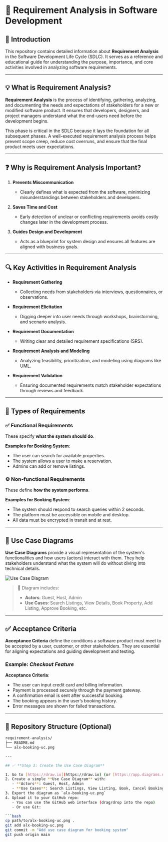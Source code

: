 # 📘 Requirement Analysis in Software Development

## 📖 Introduction

This repository contains detailed information about **Requirement Analysis** in the Software Development Life Cycle (SDLC). It serves as a reference and educational guide for understanding the purpose, importance, and core activities involved in analyzing software requirements.

---

## 💡 What is Requirement Analysis?

**Requirement Analysis** is the process of identifying, gathering, analyzing, and documenting the needs and expectations of stakeholders for a new or modified software product. It ensures that developers, designers, and project managers understand what the end-users need before the development begins.

This phase is critical in the SDLC because it lays the foundation for all subsequent phases. A well-executed requirement analysis process helps prevent scope creep, reduce cost overruns, and ensure that the final product meets user expectations.

---

## ❓ Why is Requirement Analysis Important?

1. **Prevents Miscommunication**
   - Clearly defines what is expected from the software, minimizing misunderstandings between stakeholders and developers.

2. **Saves Time and Cost**
   - Early detection of unclear or conflicting requirements avoids costly changes later in the development process.

3. **Guides Design and Development**
   - Acts as a blueprint for system design and ensures all features are aligned with business goals.

---

## 🔍 Key Activities in Requirement Analysis

- **Requirement Gathering**
  - Collecting needs from stakeholders via interviews, questionnaires, or observations.

- **Requirement Elicitation**
  - Digging deeper into user needs through workshops, brainstorming, and scenario analysis.

- **Requirement Documentation**
  - Writing clear and detailed requirement specifications (SRS).

- **Requirement Analysis and Modeling**
  - Analyzing feasibility, prioritization, and modeling using diagrams like UML.

- **Requirement Validation**
  - Ensuring documented requirements match stakeholder expectations through reviews and feedback.

---

## 🧾 Types of Requirements

### ✅ Functional Requirements

These specify **what the system should do**.

**Examples for Booking System**:
- The user can search for available properties.
- The system allows a user to make a reservation.
- Admins can add or remove listings.

### ⚙️ Non-functional Requirements

These define **how the system performs**.

**Examples for Booking System**:
- The system should respond to search queries within 2 seconds.
- The platform must be accessible on mobile and desktop.
- All data must be encrypted in transit and at rest.

---

## 🧩 Use Case Diagrams

**Use Case Diagrams** provide a visual representation of the system's functionalities and how users (actors) interact with them. They help stakeholders understand what the system will do without diving into technical details.

![Use Case Diagram](.alx-booking-uc.png)


> 📌 Diagram includes:
> - **Actors**: Guest, Host, Admin
> - **Use Cases**: Search Listings, View Details, Book Property, Add Listing, Approve Booking, etc.

---

## ✅ Acceptance Criteria

**Acceptance Criteria** define the conditions a software product must meet to be accepted by a user, customer, or other stakeholders. They are essential for aligning expectations and guiding development and testing.

### Example: *Checkout Feature*

**Acceptance Criteria**:
- The user can input credit card and billing information.
- Payment is processed securely through the payment gateway.
- A confirmation email is sent after successful booking.
- The booking appears in the user’s booking history.
- Error messages are shown for failed transactions.

---

## 📂 Repository Structure (Optional)

```bash
requirement-analysis/
├── README.md
└── alx-booking-uc.png

---

## ✅ **Step 3: Create the Use Case Diagram**

1. Go to [https://draw.io](https://draw.io) (or [https://app.diagrams.net](https://app.diagrams.net))
2. Create a simple **Use Case Diagram** with:
   - **Actors**: Guest, Host, Admin
   - **Use Cases**: Search Listings, View Listing, Book, Cancel Booking, Manage Listings, etc.
3. Export the diagram as `alx-booking-uc.png`
4. Upload it to your GitHub repo:
   - You can use the GitHub web interface (drag/drop into the repo)
   - Or use Git:

```bash
cp path/to/alx-booking-uc.png .
git add alx-booking-uc.png
git commit -m "Add use case diagram for booking system"
git push origin main
